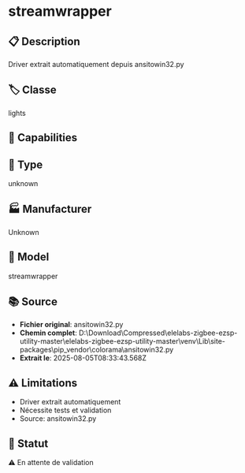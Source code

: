 # streamwrapper

## 📋 Description
Driver extrait automatiquement depuis ansitowin32.py

## 🏷️ Classe
lights

## 🔧 Capabilities


## 📡 Type
unknown

## 🏭 Manufacturer
Unknown

## 📱 Model
streamwrapper

## 📚 Source
- **Fichier original**: ansitowin32.py
- **Chemin complet**: D:\Download\Compressed\elelabs-zigbee-ezsp-utility-master\elelabs-zigbee-ezsp-utility-master\venv\Lib\site-packages\pip\_vendor\colorama\ansitowin32.py
- **Extrait le**: 2025-08-05T08:33:43.568Z

## ⚠️ Limitations
- Driver extrait automatiquement
- Nécessite tests et validation
- Source: ansitowin32.py

## 🚀 Statut
⚠️ En attente de validation
